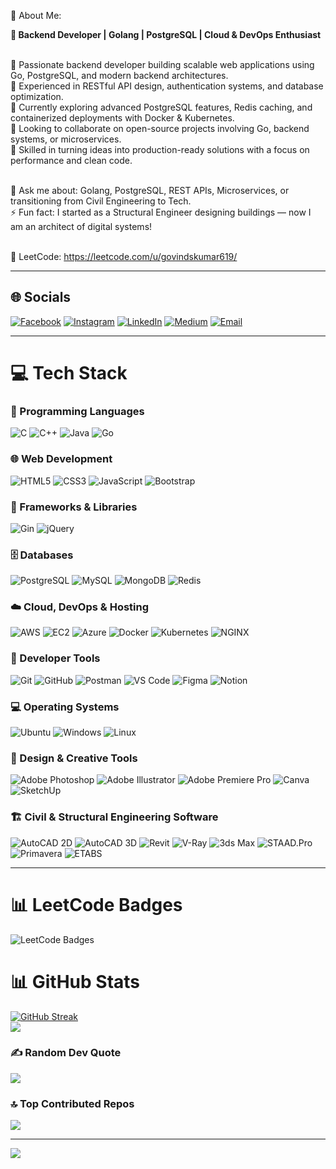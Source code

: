 💫 About Me:

<b>🚀 Backend Developer | Golang | PostgreSQL | Cloud & DevOps Enthusiast</b><br><br>

🔹 Passionate backend developer building scalable web applications using Go, PostgreSQL, and modern backend architectures.<br>
🔹 Experienced in RESTful API design, authentication systems, and database optimization.<br>
🔹 Currently exploring advanced PostgreSQL features, Redis caching, and containerized deployments with Docker & Kubernetes.<br>
🔹 Looking to collaborate on open-source projects involving Go, backend systems, or microservices.<br>
🔹 Skilled in turning ideas into production-ready solutions with a focus on performance and clean code.<br><br>

💬 Ask me about: Golang, PostgreSQL, REST APIs, Microservices, or transitioning from Civil Engineering to Tech.<br>
⚡ Fun fact: I started as a Structural Engineer designing buildings — now I am an architect of digital systems!<br><br>

📘 LeetCode: https://leetcode.com/u/govindskumar619/

---

## 🌐 Socials
[![Facebook](https://img.shields.io/badge/Facebook-%231877F2.svg?logo=Facebook&logoColor=white)](https://facebook.com/govind.sasikumar.1)
[![Instagram](https://img.shields.io/badge/Instagram-%23E4405F.svg?logo=Instagram&logoColor=white)](https://instagram.com/govind_s_kumar_619)
[![LinkedIn](https://img.shields.io/badge/LinkedIn-%230077B5.svg?logo=linkedin&logoColor=white)](https://linkedin.com/in/govindskumar96)
[![Medium](https://img.shields.io/badge/Medium-12100E?logo=medium&logoColor=white)](https://medium.com/@govindskumar619)
[![Email](https://img.shields.io/badge/Email-D14836?logo=gmail&logoColor=white)](mailto:govindskumar619@gmail.com)
<br>

---

# 💻 Tech Stack

### 🧠 Programming Languages
![C](https://img.shields.io/badge/c-%2300599C.svg?style=for-the-badge&logo=c&logoColor=white)
![C++](https://img.shields.io/badge/c++-%2300599C.svg?style=for-the-badge&logo=c%2B%2B&logoColor=white)
![Java](https://img.shields.io/badge/java-%23ED8B00.svg?style=for-the-badge&logo=openjdk&logoColor=white)
![Go](https://img.shields.io/badge/go-%2300ADD8.svg?style=for-the-badge&logo=go&logoColor=white)

### 🌐 Web Development
![HTML5](https://img.shields.io/badge/html5-%23E34F26.svg?style=for-the-badge&logo=html5&logoColor=white)
![CSS3](https://img.shields.io/badge/css3-%231572B6.svg?style=for-the-badge&logo=css3&logoColor=white)
![JavaScript](https://img.shields.io/badge/javascript-%23323330.svg?style=for-the-badge&logo=javascript&logoColor=%23F7DF1E)
![Bootstrap](https://img.shields.io/badge/bootstrap-%237952B3.svg?style=for-the-badge&logo=bootstrap&logoColor=white)

### 🧩 Frameworks & Libraries
![Gin](https://img.shields.io/badge/Gin-%2300ADD8.svg?style=for-the-badge&logo=go&logoColor=white)
![jQuery](https://img.shields.io/badge/jquery-%230769AD.svg?style=for-the-badge&logo=jquery&logoColor=white)

### 🗄️ Databases
![PostgreSQL](https://img.shields.io/badge/postgres-%23316192.svg?style=for-the-badge&logo=postgresql&logoColor=white)
![MySQL](https://img.shields.io/badge/mysql-4479A1.svg?style=for-the-badge&logo=mysql&logoColor=white)
![MongoDB](https://img.shields.io/badge/mongodb-%2347A248.svg?style=for-the-badge&logo=mongodb&logoColor=white)
![Redis](https://img.shields.io/badge/redis-%23DD0031.svg?style=for-the-badge&logo=redis&logoColor=white)

### ☁️ Cloud, DevOps & Hosting
![AWS](https://img.shields.io/badge/AWS-%23FF9900.svg?style=for-the-badge&logo=amazonaws&logoColor=white)
![EC2](https://img.shields.io/badge/Amazon%20EC2-%23FF9900.svg?style=for-the-badge&logo=amazonec2&logoColor=white)
![Azure](https://img.shields.io/badge/azure-%230072C6.svg?style=for-the-badge&logo=microsoftazure&logoColor=white)
![Docker](https://img.shields.io/badge/docker-%232496ED.svg?style=for-the-badge&logo=docker&logoColor=white)
![Kubernetes](https://img.shields.io/badge/kubernetes-%23326ce5.svg?style=for-the-badge&logo=kubernetes&logoColor=white)
![NGINX](https://img.shields.io/badge/nginx-%23009639.svg?style=for-the-badge&logo=nginx&logoColor=white)

### 🧰 Developer Tools
![Git](https://img.shields.io/badge/git-%23F05033.svg?style=for-the-badge&logo=git&logoColor=white)
![GitHub](https://img.shields.io/badge/github-%23121011.svg?style=for-the-badge&logo=github&logoColor=white)
![Postman](https://img.shields.io/badge/Postman-FF6C37?style=for-the-badge&logo=postman&logoColor=white)
![VS Code](https://img.shields.io/badge/VS%20Code-0078d7.svg?style=for-the-badge&logo=visualstudiocode&logoColor=white)
![Figma](https://img.shields.io/badge/figma-%23F24E1E.svg?style=for-the-badge&logo=figma&logoColor=white)
![Notion](https://img.shields.io/badge/Notion-%23000000.svg?style=for-the-badge&logo=notion&logoColor=white)

### 💻 Operating Systems
![Ubuntu](https://img.shields.io/badge/Ubuntu-E95420?style=for-the-badge&logo=ubuntu&logoColor=white)
![Windows](https://img.shields.io/badge/Windows-0078D6?style=for-the-badge&logo=windows&logoColor=white)
![Linux](https://img.shields.io/badge/Linux-FCC624?style=for-the-badge&logo=linux&logoColor=black)

### 🎨 Design & Creative Tools
![Adobe Photoshop](https://img.shields.io/badge/adobe%20photoshop-%2331A8FF.svg?style=for-the-badge&logo=adobe%20photoshop&logoColor=white)
![Adobe Illustrator](https://img.shields.io/badge/adobe%20illustrator-%23FF9A00.svg?style=for-the-badge&logo=adobe%20illustrator&logoColor=white)
![Adobe Premiere Pro](https://img.shields.io/badge/Adobe%20Premiere%20Pro-9999FF.svg?style=for-the-badge&logo=Adobe%20Premiere%20Pro&logoColor=white)
![Canva](https://img.shields.io/badge/Canva-%2300C4CC.svg?style=for-the-badge&logo=Canva&logoColor=white)
![SketchUp](https://img.shields.io/badge/SketchUp-005F9E?style=for-the-badge&logo=sketchup&logoColor=white)

### 🏗️ Civil & Structural Engineering Software
![AutoCAD 2D](https://img.shields.io/badge/AutoCAD%202D-%23E60000.svg?style=for-the-badge&logo=autodesk&logoColor=white)
![AutoCAD 3D](https://img.shields.io/badge/AutoCAD%203D-%23E60000.svg?style=for-the-badge&logo=autodesk&logoColor=white)
![Revit](https://img.shields.io/badge/Revit-%2300A9E0.svg?style=for-the-badge&logo=autodesk&logoColor=white)
![V-Ray](https://img.shields.io/badge/V--Ray-%230080C0.svg?style=for-the-badge&logo=chaos&logoColor=white)
![3ds Max](https://img.shields.io/badge/3ds%20Max-%230073A5.svg?style=for-the-badge&logo=autodesk&logoColor=white)
![STAAD.Pro](https://img.shields.io/badge/STAAD.Pro-%23007396.svg?style=for-the-badge&logo=bentley&logoColor=white)
![Primavera](https://img.shields.io/badge/Primavera-%23E60012.svg?style=for-the-badge&logo=oracle&logoColor=white)
![ETABS](https://img.shields.io/badge/ETABS-%23003B6F.svg?style=for-the-badge&logoColor=white)

---

# 📊 LeetCode Badges
<img src="https://leetcode-badge-showcase.vercel.app/api?username=govindskumar619&animated=true&theme=dark" alt="LeetCode Badges" />
<br>

# 📊 GitHub Stats
[![GitHub Streak](https://streak-stats.demolab.com/?user=Govind-619&theme=dark)](https://git.io/streak-stats)<br/>
![](https://github-readme-stats-one-rust-18.vercel.app/api/top-langs/?username=Govind-619&theme=dark&hide_border=false&include_all_commits=true&count_private=true&layout=compact)
<br>

### ✍️ Random Dev Quote
![](https://quotes-github-readme.vercel.app/api?type=vertical&theme=dark&border=false)
<br>

### 🔝 Top Contributed Repos
![](https://github-contributor-stats.vercel.app/api?username=Govind-619&limit=5&theme=dark&combine_all_yearly_contributions=true)
<br>

---

[![](https://visitcount.itsvg.in/api?id=Govind-619&icon=0&color=0)](https://visitcount.itsvg.in)
